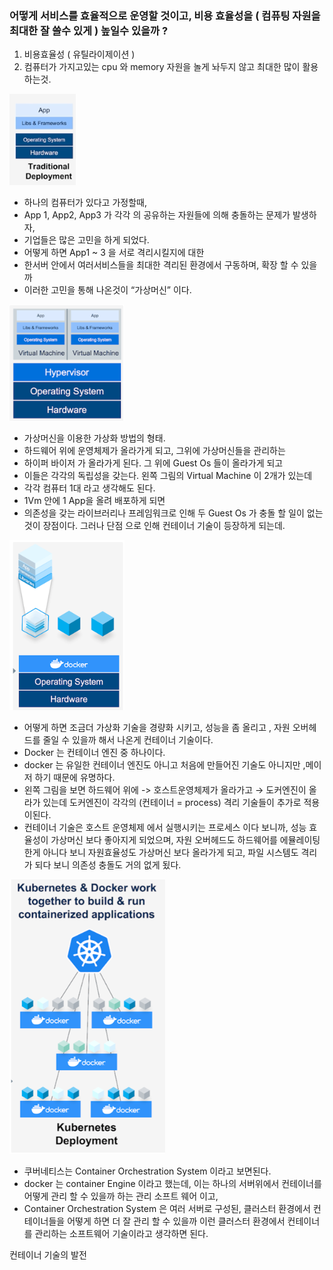 ### 어떻게 서비스를 효율적으로 운영할 것이고, 비용 효율성을 ( 컴퓨팅 자원을 최대한 잘 쓸수 있게 ) 높일수 있을까 ?
1. 비용효율성 ( 유틸라이제이션 )
2. 컴퓨터가 가지고있는 cpu 와 memory 자원을 놀게 놔두지 않고 최대한 많이 활용하는것.

![img.png](img.png)
- 하나의 컴퓨터가 있다고 가정할때,
- App 1, App2,  App3 가 각각 의 공유하는 자원들에 의해 충돌하는 문제가 발생하자,
- 기업들은 많은 고민을 하게 되었다.
- 어떻게 하면 App1 ~ 3 을 서로 격리시킬지에 대한
- 한서버 안에서 여러서비스들을 최대한 격리된 환경에서 구동하며, 확장 할 수 있을까
- 이러한 고민을 통해 나온것이 “가상머신” 이다.

![img_1.png](img_1.png)
- 가상머신을 이용한 가상화 방법의 형태.
- 하드웨어 위에 운영체제가 올라가게 되고, 그위에 가상머신들을 관리하는
- 하이퍼 바이저 가 올라가게 된다. 그 위에 Guest Os   들이 올라가게 되고
- 이들은 각각의 독립성을 갖는다. 왼쪽 그림의 Virtual Machine 이 2개가 있는데
- 각각 컴퓨터 1대 라고 생각해도 된다.
- 1Vm 안에 1 App을 올려 배포하게 되면
- 의존성을 갖는 라이브러리나 프레임워크로 인해 두 Guest Os 가 충돌 할 일이 없는것이 장점이다. 그러나 단점 으로 인해 컨테이너 기술이 등장하게 되는데.

![img_2.png](img_2.png)
- 어떻게 하면 조금더 가상화 기술을 경량화 시키고, 성능을 좀 올리고 , 자원 오버헤드를 줄일 수 있을까 해서 나온게 컨테이너 기술이다.
- Docker 는 컨테이너 엔진 중 하나이다.
- docker 는 유일한 컨테이너 엔진도 아니고 처음에 만들어진 기술도 아니지만 ,메이저 하기 때문에 유명하다.
- 왼쪽 그림을 보면 하드웨어 위에 -> 호스트운영체제가 올라가고 → 도커엔진이 올라가 있는데 도커엔진이 각각의 (컨테이너 = process) 격리 기술들이 추가로 적용이된다.
- 컨테이너 기술은 호스트 운영체제 에서 실행시키는 프로세스 이다 보니까, 성능 효율성이 가상머신 보다 좋아지게 되었으며, 자원 오버헤드도 하드웨어를 에뮬레이팅 한게 아니다 보니 자원효율성도 가상머신 보다 올라가게 되고, 파일 시스템도 격리가 되다 보니 의존성 충돌도 거의 없게 됬다.

![img_3.png](img_3.png)
- 쿠버네티스는 Container Orchestration System 이라고 보면된다.
- docker 는 container Engine 이라고 했는데, 이는 하나의 서버위에서 컨테이너를 어떻게 관리 할 수 있을까 하는 관리 소프트 웨어 이고,
- Container Orchestration System 은 여러 서버로 구성된, 클러스터 환경에서 컨테이너들을 어떻게 하면 더 잘 관리 할 수 있을까 이런 클러스터 환경에서 컨테이너를 관리하는 소프트웨어 기술이라고 생각하면 된다.


















컨테이너 기술의 발전 

 